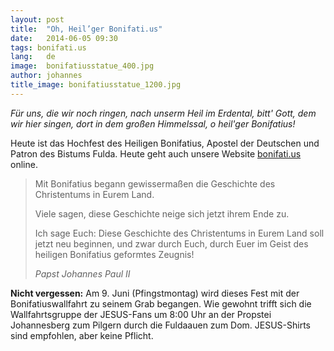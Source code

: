 ```yaml
---
layout: post
title:  "Oh, Heil’ger Bonifati.us"
date:   2014-06-05 09:30
tags: bonifati.us
lang:   de
image:  bonifatiusstatue_400.jpg
author: johannes
title_image: bonifatiusstatue_1200.jpg
---
```

<section class="refrain"><em>Für uns, die wir noch ringen,
  nach unserm Heil im Erdental,
  bitt' Gott, dem wir hier singen,
  dort in dem großen Himmelssal,
  o heil'ger Bonifatius!</em></section>

Heute ist das Hochfest des Heiligen Bonifatius, Apostel der Deutschen und Patron des Bistums Fulda. Heute geht auch unsere Website [bonifati.us](http://bonifati.us) online.

<blockquote>
  <p>Mit Bonifatius begann gewissermaßen die Geschichte des Christentums in Eurem Land.</p>
  <p>Viele sagen, diese Geschichte neige sich jetzt ihrem Ende zu.</p>
  <p>Ich sage Euch: Diese Geschichte des Christentums in Eurem Land soll jetzt neu beginnen, und zwar durch Euch, durch Euer im Geist des heiligen Bonifatius geformtes Zeugnis!</p>
  <cite>Papst Johannes Paul II</cite>
</blockquote>

**Nicht vergessen:** Am 9. Juni (Pfingstmontag) wird dieses Fest mit der Bonifatiuswallfahrt zu seinem Grab begangen. Wie gewohnt trifft sich die Wallfahrtsgruppe der JESUS-Fans um 8:00 Uhr an der Propstei Johannesberg zum Pilgern durch die Fuldaauen zum Dom. JESUS-Shirts sind empfohlen, aber keine Pflicht.